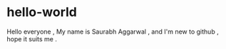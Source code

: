 # hello-world
Hello everyone ,
My name is Saurabh Aggarwal , and I'm new to github , hope it suits me .
